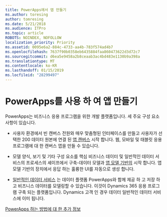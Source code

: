 ```yaml
---
title: PowerApps에서 앱 만들기
ms.author: toresing
author: tomresing
ms.date: 5/21/2018
ms.audience: ITPro
ms.topic: article
ROBOTS: NOINDEX, NOFOLLOW
localization_priority: Priority
ms.assetid: 0095e6a2-884c-4733-aa4b-783f574ad4b7
ms.openlocfilehash: 7637f90b0358eb6435884faa860473622d3d72c7
ms.sourcegitcommit: d6ea5e9458a2b8ceaab3ac4bd483e1130b9a398a
ms.translationtype: MT
ms.contentlocale: ko-KR
ms.lasthandoff: 01/15/2019
ms.locfileid: "28299497"
---
```

# <a name="create-apps-with-powerapps"></a>PowerApps를 사용 하 여 앱 만들기

PowerApps는 비즈니스 응용 프로그램을 위한 개발 플랫폼입니다. 세 주요 구성 요소 사항이 있습니다. 
  
- 사용자 환경에서 빈 캔버스 전원와 매우 맞춤형된 인터페이스를 만들고 사용자가 선택한 200 데이터 원본에 연결 된 [앱 캔버스](https://go.microsoft.com/fwlink/?linkid=874495) 시작 합니다. 웹, 모바일 및 태블릿 응용 프로그램에 대 한 캔버스 앱을 만들 수 있습니다. 
    
- 모델 양식, 보기 및 기타 구성 요소를 핵심 비즈니스 데이터 및 일반적인 데이터 서비스의 프로세스의 셰이프에서 구축-데이터 모델과 [앱 모델 기반의](https://go.microsoft.com/fwlink/?linkid=874496) 시작 합니다. 앱 모델 기반의 장치에서 응답 하는 훌륭한 UI를 자동으로 생성 합니다. 
    
- [일반적인 데이터 서비스](https://go.microsoft.com/fwlink/?linkid=874497) 는 데이터 플랫폼 PowerApps와 함께 제공 하 고 저장 하 고 비즈니스 데이터를 모델링할 수 있습니다. 이것이 Dynamics 365 응용 프로그램 구축 되는 플랫폼입니다. Dynamics 고객 인 경우 데이터 일반적인 데이터 서비스에 이미 됩니다. 
    
[PowerApps 하는 방법에 대 한 추가 정보](https://go.microsoft.com/fwlink/?linkid=874498)
  

